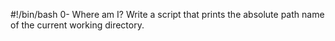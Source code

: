 #!/bin/bash
0- Where am I? 
Write a script that prints the absolute path name of the current working directory.
